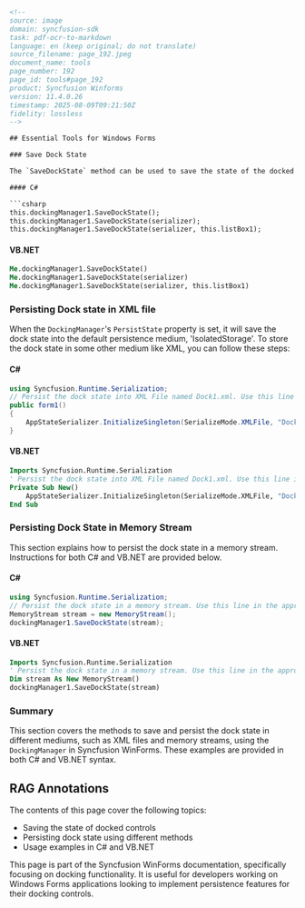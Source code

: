 ```html
<!-- 
source: image
domain: syncfusion-sdk
task: pdf-ocr-to-markdown
language: en (keep original; do not translate)
source_filename: page_192.jpeg
document_name: tools
page_number: 192
page_id: tools#page_192
product: Syncfusion Winforms
version: 11.4.0.26
timestamp: 2025-08-09T09:21:50Z
fidelity: lossless
-->

## Essential Tools for Windows Forms

### Save Dock State

The `SaveDockState` method can be used to save the state of the docked control. Here are examples in both C# and VB.NET:

#### C#

```csharp
this.dockingManager1.SaveDockState();
this.dockingManager1.SaveDockState(serializer);
this.dockingManager1.SaveDockState(serializer, this.listBox1);
```

#### VB.NET

```vb
Me.dockingManager1.SaveDockState()
Me.dockingManager1.SaveDockState(serializer)
Me.dockingManager1.SaveDockState(serializer, this.listBox1)
```

### Persisting Dock state in XML file

When the `DockingManager`'s `PersistState` property is set, it will save the dock state into the default persistence medium, 'IsolatedStorage'. To store the dock state in some other medium like XML, you can follow these steps:

#### C#

```csharp
using Syncfusion.Runtime.Serialization;
// Persist the dock state into XML File named Dock1.xml. Use this line in the constructor of Control which hosts the dockinglayout
public form1()
{
    AppStateSerializer.InitializeSingleton(SerializeMode.XMLFile, "Dock1");
}
```

#### VB.NET

```vb
Imports Syncfusion.Runtime.Serialization
' Persist the dock state into XML File named Dock1.xml. Use this line in the constructor of Control which hosts the dockinglayout
Private Sub New()
    AppStateSerializer.InitializeSingleton(SerializeMode.XMLFile, "Dock1")
End Sub
```

### Persisting Dock State in Memory Stream

This section explains how to persist the dock state in a memory stream. Instructions for both C# and VB.NET are provided below.

#### C#

```csharp
using Syncfusion.Runtime.Serialization;
// Persist the dock state in a memory stream. Use this line in the appropriate method or event handler
MemoryStream stream = new MemoryStream();
dockingManager1.SaveDockState(stream);
```

#### VB.NET

```vb
Imports Syncfusion.Runtime.Serialization
' Persist the dock state in a memory stream. Use this line in the appropriate method or event handler
Dim stream As New MemoryStream()
dockingManager1.SaveDockState(stream)
```

### Summary

This section covers the methods to save and persist the dock state in different mediums, such as XML files and memory streams, using the `DockingManager` in Syncfusion WinForms. These examples are provided in both C# and VB.NET syntax.

## RAG Annotations

The contents of this page cover the following topics:
- Saving the state of docked controls
- Persisting dock state using different methods
- Usage examples in C# and VB.NET

This page is part of the Syncfusion WinForms documentation, specifically focusing on docking functionality. It is useful for developers working on Windows Forms applications looking to implement persistence features for their docking controls.

<!-- tags: [Docking, Windows Forms, Persistence, XML, Memory Stream] keywords: [DockingManager, PersistState, SaveDockState, XMLFile, Memory Stream] -->
```